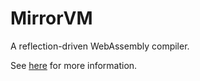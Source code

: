 # MirrorVM

A reflection-driven WebAssembly compiler.

See [here](https://sbox.game/churchofmiku/mirrorvm/news/mirrorvm-compiling-webassembly-using-reflection-e90bd343#new-section) for more information.
